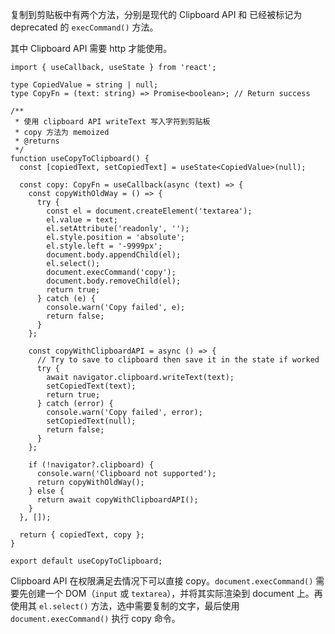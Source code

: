 复制到剪贴板中有两个方法，分别是现代的 Clipboard API 和 已经被标记为 deprecated 的 `execCommand()` 方法。

其中 Clipboard API 需要 http 才能使用。

```tsx
import { useCallback, useState } from 'react';

type CopiedValue = string | null;
type CopyFn = (text: string) => Promise<boolean>; // Return success

/**
 * 使用 clipboard API writeText 写入字符到剪贴板
 * copy 方法为 memoized
 * @returns
 */
function useCopyToClipboard() {
  const [copiedText, setCopiedText] = useState<CopiedValue>(null);

  const copy: CopyFn = useCallback(async (text) => {
    const copyWithOldWay = () => {
      try {
        const el = document.createElement('textarea');
        el.value = text;
        el.setAttribute('readonly', '');
        el.style.position = 'absolute';
        el.style.left = '-9999px';
        document.body.appendChild(el);
        el.select();
        document.execCommand('copy');
        document.body.removeChild(el);
        return true;
      } catch (e) {
        console.warn('Copy failed', e);
        return false;
      }
    };

    const copyWithClipboardAPI = async () => {
      // Try to save to clipboard then save it in the state if worked
      try {
        await navigator.clipboard.writeText(text);
        setCopiedText(text);
        return true;
      } catch (error) {
        console.warn('Copy failed', error);
        setCopiedText(null);
        return false;
      }
    };

    if (!navigator?.clipboard) {
      console.warn('Clipboard not supported');
      return copyWithOldWay();
    } else {
      return await copyWithClipboardAPI();
    }
  }, []);

  return { copiedText, copy };
}

export default useCopyToClipboard;
```

 Clipboard API 在权限满足去情况下可以直接 copy。`document.execCommand()` 需要先创建一个 DOM（`input` 或 `textarea`），并将其实际渲染到 document 上。再使用其 `el.select()` 方法，选中需要复制的文字，最后使用 `document.execCommand()` 执行 copy 命令。